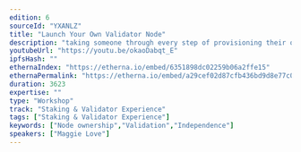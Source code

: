 ```yaml
---
edition: 6
sourceId: "YXANLZ"
title: "Launch Your Own Validator Node"
description: "taking someone through every step of provisioning their own nodes. Go from independent 1 server deployments to multi-server deployments in the workshop. Attendees will be able to spin up and manage their own nodes with easy to use open source software."
youtubeUrl: "https://youtu.be/okaoDabqt_E"
ipfsHash: ""
ethernaIndex: "https://etherna.io/embed/6351898dc02259b06a2ffe15"
ethernaPermalink: "https://etherna.io/embed/a29cef02d87cfb436bd9d8e77c0b05c6de8a6e8c54d7019a5d2cba24a0925e5d"
duration: 3623
expertise: ""
type: "Workshop"
track: "Staking & Validator Experience"
tags: ["Staking & Validator Experience"]
keywords: ["Node ownership","Validation","Independence"]
speakers: ["Maggie Love"]
---
```

